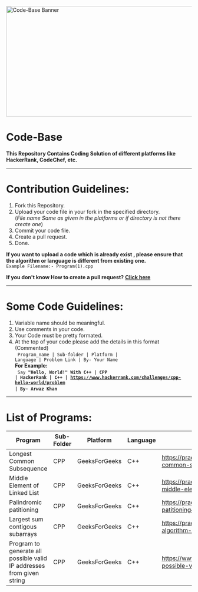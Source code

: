 <img src='https://github.com/Open-Source-GecB/Code-Base/blob/main/Code-Base-Banner.jpg' alt='Code-Base Banner' width='900px' height='300px' align='center'>

# Code-Base

**This Repository Contains Coding Solution of different platforms like HackerRank, CodeChef, etc.**

---

# Contribution Guidelines:
1. Fork this Repository.
2. Upload your code file in your fork in the specified directory. <br>
(*File name Same as given in the platforms  or if directory is not there create one*)
3. Commit your code file.
4. Create a pull request.
5. Done.

**If you want to upload a code which is already exist , please ensure that the algorithm or language is different from existing one.**<br>
<code>Example Filename:- Program(1).cpp</code>

**If you don't know How to create a pull request?** **[Click here](https://github.com/Open-Source-GecB/How_to_create_a_pull_request)**

---

# Some Code Guidelines:
1. Variable name should be meaningful.
2. Use comments in your code.
3. Your Code must be pretty formated.
4. At the top of your code please add the details </strong>in this format (Commented) <br>
   <code> Program_name | Sub-folder | Platform | Language | Problem Link | By- Your Name </code> <br>
  **For Example:** <br>
  <code> Say <strong>"Hello, World!" With C++ | CPP | HackerRank | C++ | https://www.hackerrank.com/challenges/cpp-hello-world/problem | By- Arwaz Khan </code> <br>
  
---

# List of Programs:

| Program     | Sub-Folder  | Platform    | Language    | Problem Link  |
| ----------- | ----------- | ----------- | ----------- | -----------   |
| Longest Common Subsequence | CPP| GeeksForGeeks | C++ | https://practice.geeksforgeeks.org/problems/longest-common-subsequence-1587115620/1 |
| Middle Element of Linked List| CPP | GeeksForGeeks | C++ | https://practice.geeksforgeeks.org/problems/finding-middle-element-in-a-linked-list/1/ |
| Palindromic patitioning | CPP | GeeksForGeeks | C++ | https://practice.geeksforgeeks.org/problems/palindromic-patitioning4845/1 |
| Largest sum contigous subarrays            |  CPP           |     GeeksForGeeks        |      C++       |    https://practice.geeksforgeeks.org/problems/kadanes-algorithm-1587115620/1           |
|Program to generate all possible valid IP addresses from given string           |  CPP           |     GeeksForGeeks        |      C++       |    https://www.geeksforgeeks.org/program-generate-possible-valid-ip-addresses-given-string/           |
